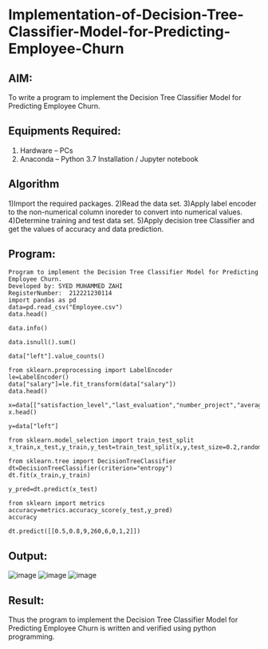 # Implementation-of-Decision-Tree-Classifier-Model-for-Predicting-Employee-Churn

## AIM:
To write a program to implement the Decision Tree Classifier Model for Predicting Employee Churn.

## Equipments Required:
1. Hardware – PCs
2. Anaconda – Python 3.7 Installation / Jupyter notebook

## Algorithm
1)Import the required packages.
2)Read the data set.
3)Apply label encoder to the non-numerical column inoreder to convert into numerical values.
4)Determine training and test data set.
5)Apply decision tree Classifier and get the values of accuracy and data prediction.

## Program:
~~~
Program to implement the Decision Tree Classifier Model for Predicting Employee Churn.
Developed by: SYED MUHAMMED ZAHI
RegisterNumber:  212221230114
import pandas as pd
data=pd.read_csv("Employee.csv")
data.head()

data.info()

data.isnull().sum()

data["left"].value_counts()

from sklearn.preprocessing import LabelEncoder
le=LabelEncoder()
data["salary"]=le.fit_transform(data["salary"])
data.head()

x=data[["satisfaction_level","last_evaluation","number_project","average_montly_hours","time_spend_company","Work_accident","promotion_last_5years","salary"]]
x.head()

y=data["left"]

from sklearn.model_selection import train_test_split
x_train,x_test,y_train,y_test=train_test_split(x,y,test_size=0.2,random_state=100)

from sklearn.tree import DecisionTreeClassifier
dt=DecisionTreeClassifier(criterion="entropy")
dt.fit(x_train,y_train)

y_pred=dt.predict(x_test)

from sklearn import metrics
accuracy=metrics.accuracy_score(y_test,y_pred)
accuracy

dt.predict([[0.5,0.8,9,260,6,0,1,2]])
~~~~


## Output:
![image](https://user-images.githubusercontent.com/94187572/204817289-82634911-d367-40d8-a353-b046b195ff8b.png)
![image](https://user-images.githubusercontent.com/94187572/204817374-65aeddfe-0dad-4515-81c8-5b0323367b6c.png)
![image](https://user-images.githubusercontent.com/94187572/204817433-bbf60916-efee-4ae4-b52f-ed432b017825.png)



## Result:
Thus the program to implement the Decision Tree Classifier Model for Predicting Employee Churn is written and verified using python programming.

